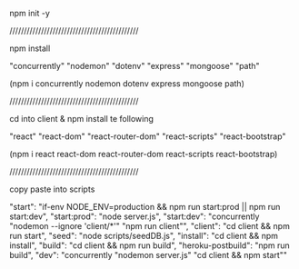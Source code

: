 npm init -y

/////////////////////////////////////////////

npm install

"concurrently"
"nodemon"
"dotenv"
"express"
"mongoose"
"path"

(npm i concurrently nodemon dotenv express mongoose path)

/////////////////////////////////////////////

cd into client & npm install te following

"react"
"react-dom"
"react-router-dom"
"react-scripts"
"react-bootstrap"

(npm i react react-dom react-router-dom react-scripts react-bootstrap)

/////////////////////////////////////////////

copy paste into scripts

"start": "if-env NODE_ENV=production && npm run start:prod || npm run start:dev",
"start:prod": "node server.js",
"start:dev": "concurrently \"nodemon --ignore 'client/\*'\" \"npm run client\"",
"client": "cd client && npm run start",
"seed": "node scripts/seedDB.js",
"install": "cd client && npm install",
"build": "cd client && npm run build",
"heroku-postbuild": "npm run build",
"dev": "concurrently \"nodemon server.js\" \"cd client && npm start\""
